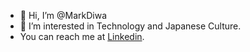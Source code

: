 - 👋 Hi, I’m @MarkDiwa
- 👀 I’m interested in Technology and Japanese Culture.
- You can reach me at [Linkedin](https://www.youtube.com/watch?v=dQw4w9WgXcQ).

<!---
🌱 I’m currently learning Flutter
- 💞️ I’m looking to collaborate on ...
- 📫 How to reach me ...


MarkDiwa/MarkDiwa is a ✨ special ✨ repository because its `README.md` (this file) appears on your GitHub profile.
You can click the Preview link to take a look at your changes.
--->
